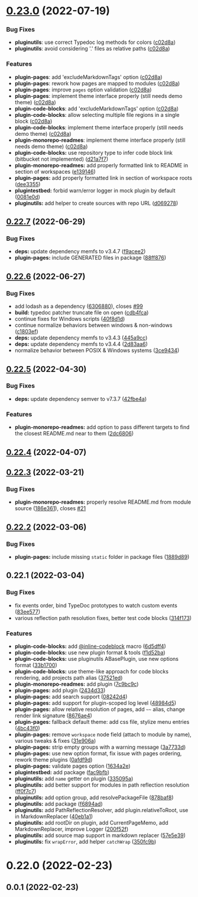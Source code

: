 # [0.23.0](https://github.com/KnodesCommunity/typedoc-plugins/compare/v0.22.7...v0.23.0) (2022-07-19)


### Bug Fixes

* **pluginutils**: use correct Typedoc log methods for colors ([c02d8a](https://github.com/KnodesCommunity/typedoc-plugins/commit/c02d8a0dad05325005257537bdb405a847e875a5))
* **pluginutils**: avoid considering '.' files as relative paths ([c02d8a](https://github.com/KnodesCommunity/typedoc-plugins/commit/c02d8a0dad05325005257537bdb405a847e875a5))


### Features

* **plugin-pages**: add 'excludeMarkdownTags' option ([c02d8a](https://github.com/KnodesCommunity/typedoc-plugins/commit/c02d8a0dad05325005257537bdb405a847e875a5))
* **plugin-pages**: rework how pages are mapped to modules ([c02d8a](https://github.com/KnodesCommunity/typedoc-plugins/commit/c02d8a0dad05325005257537bdb405a847e875a5))
* **plugin-pages**: improve `pages` option validation ([c02d8a](https://github.com/KnodesCommunity/typedoc-plugins/commit/c02d8a0dad05325005257537bdb405a847e875a5))
* **plugin-pages**: implement theme interface properly (still needs demo theme) ([c02d8a](https://github.com/KnodesCommunity/typedoc-plugins/commit/c02d8a0dad05325005257537bdb405a847e875a5))
* **plugin-code-blocks**: add 'excludeMarkdownTags' option ([c02d8a](https://github.com/KnodesCommunity/typedoc-plugins/commit/c02d8a0dad05325005257537bdb405a847e875a5))
* **plugin-code-blocks**: allow selecting multiple file regions in a single block ([c02d8a](https://github.com/KnodesCommunity/typedoc-plugins/commit/c02d8a0dad05325005257537bdb405a847e875a5))
* **plugin-code-blocks**: implement theme interface properly (still needs demo theme) ([c02d8a](https://github.com/KnodesCommunity/typedoc-plugins/commit/c02d8a0dad05325005257537bdb405a847e875a5))
* **plugin-monorepo-readmes**: implement theme interface properly (still needs demo theme) ([c02d8a](https://github.com/KnodesCommunity/typedoc-plugins/commit/c02d8a0dad05325005257537bdb405a847e875a5))
* **plugin-code-blocks:** use repository type to infer code block link (bitbucket not implemented) ([d21a7f7](https://github.com/KnodesCommunity/typedoc-plugins/commit/d21a7f7cc53c7b382fc7e14a897b4401f513899e))
* **plugin-monorepo-readmes:** add properly formatted link to README in  section of workspaces ([e139146](https://github.com/KnodesCommunity/typedoc-plugins/commit/e139146ba31cfe8b40d924ce605cd9fc09b521f3))
* **plugin-pages:** add properly formatted link in  section of workspace roots ([dee3355](https://github.com/KnodesCommunity/typedoc-plugins/commit/dee33558e72a349d8bbaee2edb35e2952a1c6431))
* **plugintestbed:** forbid warn/error logger in mock plugin by default ([0081e0d](https://github.com/KnodesCommunity/typedoc-plugins/commit/0081e0d67bf2ab50ad387d2f3352c23d753f2d9e))
* **pluginutils:** add helper to create sources with repo URL ([d069278](https://github.com/KnodesCommunity/typedoc-plugins/commit/d069278d70398244a5bbf434b27b747c40ef5866))



## [0.22.7](https://github.com/KnodesCommunity/typedoc-plugins/compare/v0.22.6...v0.22.7) (2022-06-29)


### Bug Fixes

* **deps:** update dependency memfs to v3.4.7 ([f9acee2](https://github.com/KnodesCommunity/typedoc-plugins/commit/f9acee29c68c7525a95f40c0982b7b4981f69ab7))
* **plugin-pages:** include GENERATED files in package ([88ff876](https://github.com/KnodesCommunity/typedoc-plugins/commit/88ff876631b4fa1d97f50ede3eeba30e69fc47ff))



## [0.22.6](https://github.com/KnodesCommunity/typedoc-plugins/compare/v0.22.5...v0.22.6) (2022-06-27)


### Bug Fixes

* add lodash as a dependency ([6306880](https://github.com/KnodesCommunity/typedoc-plugins/commit/6306880f7c248e2ea1e94adf5bae396702db6661)), closes [#99](https://github.com/KnodesCommunity/typedoc-plugins/issues/99)
* **build:** typedoc patcher truncate file on open ([cdb4fca](https://github.com/KnodesCommunity/typedoc-plugins/commit/cdb4fca980e6ab333498de1cb7c2f5d1880522d5))
* continue fixes for Windows scripts ([40f8d1d](https://github.com/KnodesCommunity/typedoc-plugins/commit/40f8d1d63bd54f6d68fb28d6a72f3be238799215))
* continue normalize behaviors between windows & non-windows ([c1803ef](https://github.com/KnodesCommunity/typedoc-plugins/commit/c1803ef30033890e5ee8dbb4f94868c15e1e3805))
* **deps:** update dependency memfs to v3.4.3 ([445a9cc](https://github.com/KnodesCommunity/typedoc-plugins/commit/445a9cc2b588487dc34144130dcc0435e56a37f2))
* **deps:** update dependency memfs to v3.4.4 ([2d83aa6](https://github.com/KnodesCommunity/typedoc-plugins/commit/2d83aa6758ed3f8cf8d32a0953aee641a3ee46df))
* normalize behavior between POSIX & Windows systems ([3ce9434](https://github.com/KnodesCommunity/typedoc-plugins/commit/3ce9434100e9e87d5af8a9dd6536a8ea93e5342c))



## [0.22.5](https://github.com/KnodesCommunity/typedoc-plugins/compare/v0.22.4...v0.22.5) (2022-04-30)


### Bug Fixes

* **deps:** update dependency semver to v7.3.7 ([42fbe4a](https://github.com/KnodesCommunity/typedoc-plugins/commit/42fbe4a60fd5e008c4d80bc269a4cc2e060c126a))


### Features

* **plugin-monorepo-readmes:** add option to pass different targets to find the closest README.md near to them ([2dc6806](https://github.com/KnodesCommunity/typedoc-plugins/commit/2dc6806fffbb1b2bbaae4554fedafdff55ac1203))



## [0.22.4](https://github.com/KnodesCommunity/typedoc-plugins/compare/v0.22.3...v0.22.4) (2022-04-07)



## [0.22.3](https://github.com/KnodesCommunity/typedoc-plugins/compare/v0.22.2...v0.22.3) (2022-03-21)


### Bug Fixes

* **plugin-monorepo-readmes:** properly resolve README.md from module source ([186e361](https://github.com/KnodesCommunity/typedoc-plugins/commit/186e3616f8e42dae7d6c74631daee44e214568cb)), closes [#21](https://github.com/KnodesCommunity/typedoc-plugins/issues/21)



## [0.22.2](https://github.com/KnodesCommunity/typedoc-plugins/compare/v0.22.1...v0.22.2) (2022-03-06)


### Bug Fixes

* **plugin-pages:** include missing `static` folder in package files ([1889d89](https://github.com/KnodesCommunity/typedoc-plugins/commit/1889d8919b90bb8716bd9b6d97962bab5ad17132))



## 0.22.1 (2022-03-04)


### Bug Fixes

* fix events order, bind TypeDoc prototypes to watch custom events ([83ee577](https://github.com/KnodesCommunity/typedoc-plugins/commit/83ee5776cea435fd4b5d155d1bd96f99737a5063))
* various reflection path resolution fixes, better test code blocks ([314f173](https://github.com/KnodesCommunity/typedoc-plugins/commit/314f173d5430f452a9924569db8f38575337c638))


### Features

* **plugin-code-blocks:** add [@inline-codeblock](https://github.com/inline-codeblock) macro ([6d5dff4](https://github.com/KnodesCommunity/typedoc-plugins/commit/6d5dff450bc7e467ed95e88578af75ccbb8c6949))
* **plugin-code-blocks:** use new plugin format & tools ([f1d52ba](https://github.com/KnodesCommunity/typedoc-plugins/commit/f1d52bac0340bf15e65baecee46c022789dffba3))
* **plugin-code-blocks:** use pluginutils ABasePlugin, use new options format ([33b1700](https://github.com/KnodesCommunity/typedoc-plugins/commit/33b17004f75a06495931405b08e093768bf3f50c))
* **plugin-code-blocks:** use theme-like approach for code blocks rendering, add projects path alias ([37521ed](https://github.com/KnodesCommunity/typedoc-plugins/commit/37521ed38ab651bf2f5389fd7a6b0c092555caa7))
* **plugin-monorepo-readmes:** add plugin ([7c9bc9c](https://github.com/KnodesCommunity/typedoc-plugins/commit/7c9bc9c167211a0201a54559c0f75ee5fc249f12))
* **plugin-pages:** add plugin ([2434d33](https://github.com/KnodesCommunity/typedoc-plugins/commit/2434d33399ec66e3c876e2a54cfa8a66bae77966))
* **plugin-pages:** add search support ([08242d4](https://github.com/KnodesCommunity/typedoc-plugins/commit/08242d4449c84dd9bdf3af7c9c98dee496c15d59))
* **plugin-pages:** add support for plugin-scoped log level ([48984d5](https://github.com/KnodesCommunity/typedoc-plugins/commit/48984d5aa67bde7c660e731200a0171b11f8e5a6))
* **plugin-pages:** allow relative resolution of pages, add `~~` alias, change render link signature ([8676ae4](https://github.com/KnodesCommunity/typedoc-plugins/commit/8676ae47f068a1b6ec76f4dd245e80f5e08e2d09))
* **plugin-pages:** fallback default theme: add css file, stylize menu entries ([4bc43f0](https://github.com/KnodesCommunity/typedoc-plugins/commit/4bc43f011496c971f73ae5230f79f30c806a66d0))
* **plugin-pages:** remove `workspace` node field (attach to module by name), various tweaks & fixes ([31e906a](https://github.com/KnodesCommunity/typedoc-plugins/commit/31e906abeba79a39d6d31b4c2fd3686d2e0f15a0))
* **plugin-pages:** strip empty groups with a warning message ([3a7733d](https://github.com/KnodesCommunity/typedoc-plugins/commit/3a7733d0a0f07f374ef367ecc723390d7d0550df))
* **plugin-pages:** use new option format, fix issue with pages ordering, rework theme plugins ([0afdf9d](https://github.com/KnodesCommunity/typedoc-plugins/commit/0afdf9deb168f3330d3ee7e8c5ffdba81dc4f2ba))
* **plugin-pages:** validate pages option ([1634a2e](https://github.com/KnodesCommunity/typedoc-plugins/commit/1634a2ee40b97dfff9c81f4574e9ca72c8df47fc))
* **plugintestbed:** add package ([fac9bfb](https://github.com/KnodesCommunity/typedoc-plugins/commit/fac9bfb31b40a52de790a990c7b5bc71dd354580))
* **pluginutils:** add `name` getter on plugin ([335095a](https://github.com/KnodesCommunity/typedoc-plugins/commit/335095a976ecedab7d1cbb64a2a1de0e4e5e7b79))
* **pluginutils:** add better support for modules in path reflection resolution ([ff0f7c7](https://github.com/KnodesCommunity/typedoc-plugins/commit/ff0f7c790c627a8308c00c8d5426d402657d11fa))
* **pluginutils:** add option group, add resolvePackageFile ([878baf8](https://github.com/KnodesCommunity/typedoc-plugins/commit/878baf8f713cd1f307bcde2a909ae0257d835d73))
* **pluginutils:** add package ([f6894ad](https://github.com/KnodesCommunity/typedoc-plugins/commit/f6894ad003e7f4336407238bc6dea1fd4d9c9101))
* **pluginutils:** add PathReflectionResolver, add plugin.relativeToRoot, use in MarkdownReplacer ([40eb1a1](https://github.com/KnodesCommunity/typedoc-plugins/commit/40eb1a1c2dca89cae27625f4234316166c652706))
* **pluginutils:** add rootDir on plugin, add CurrentPageMemo, add MarkdownReplacer, improve Logger ([200f52f](https://github.com/KnodesCommunity/typedoc-plugins/commit/200f52f8417865734c19ed6bc8d91128a2902abe))
* **pluginutils:** add source map support in markdown replacer ([57e5e39](https://github.com/KnodesCommunity/typedoc-plugins/commit/57e5e3925725e58677038d9b2dc9943ac42b0c96))
* **pluginutils:** fix `wrapError`, add helper `catchWrap` ([350fc9b](https://github.com/KnodesCommunity/typedoc-plugins/commit/350fc9b9281fce5b7bd7c98253af4a4ef8f66d79))



# 0.22.0 (2022-02-23)



## 0.0.1 (2022-02-23)



